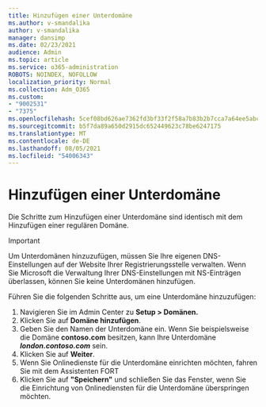 ```yaml
---
title: Hinzufügen einer Unterdomäne
ms.author: v-smandalika
author: v-smandalika
manager: dansimp
ms.date: 02/23/2021
audience: Admin
ms.topic: article
ms.service: o365-administration
ROBOTS: NOINDEX, NOFOLLOW
localization_priority: Normal
ms.collection: Adm_O365
ms.custom:
- "9002531"
- "7375"
ms.openlocfilehash: 5cef08bd626ae7362fd3bf33f2f58a7b83b2b7cca7a64ee5abc9efaa546acd72
ms.sourcegitcommit: b5f7da89a650d2915dc652449623c78be6247175
ms.translationtype: MT
ms.contentlocale: de-DE
ms.lasthandoff: 08/05/2021
ms.locfileid: "54006343"
---
```

# <a name="add-a-subdomain"></a>Hinzufügen einer Unterdomäne

Die Schritte zum Hinzufügen einer Unterdomäne sind identisch mit dem Hinzufügen einer regulären Domäne. 

> [!IMPORTANT]
> Um Unterdomänen hinzuzufügen, müssen Sie Ihre eigenen DNS-Einstellungen auf der Website Ihrer Registrierungsstelle verwalten. Wenn Sie Microsoft die Verwaltung Ihrer DNS-Einstellungen mit NS-Einträgen überlassen, können Sie keine Unterdomänen hinzufügen. 

Führen Sie die folgenden Schritte aus, um eine Unterdomäne hinzuzufügen:

1. Navigieren Sie im Admin Center zu **Setup > Domänen.**
2. Klicken Sie auf **Domäne hinzufügen**.
3. Geben Sie den Namen der Unterdomäne ein. Wenn Sie beispielsweise die Domäne **contoso.com** besitzen, kann Ihre Unterdomäne **_london.contoso.com_** sein.
4. Klicken Sie auf **Weiter**.
5. Wenn Sie Onlinedienste für die Unterdomäne einrichten möchten, fahren Sie mit dem Assistenten FORT
6. Klicken Sie auf **"Speichern"** und schließen Sie das Fenster, wenn Sie die Einrichtung von Onlinediensten für die Unterdomäne überspringen möchten.

